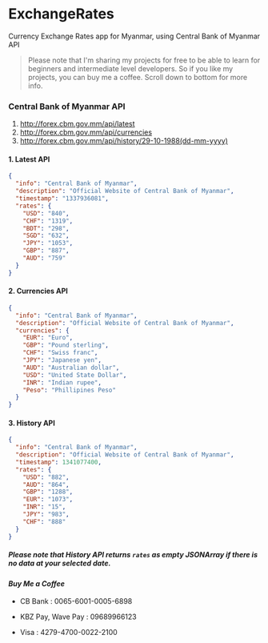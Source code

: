 # ExchangeRates
Currency Exchange Rates app for Myanmar, using Central Bank of Myanmar API

> Please note that I'm sharing my projects for free to be able to learn for beginners and intermediate level developers. So if you like my projects, you can buy me a coffee. Scroll down to bottom for more info.

### Central Bank of Myanmar API
1. http://forex.cbm.gov.mm/api/latest
2. http://forex.cbm.gov.mm/api/currencies
3. http://forex.cbm.gov.mm/api/history/29-10-1988(dd-mm-yyyy)

#### 1. Latest API

```json
{
  "info": "Central Bank of Myanmar",
  "description": "Official Website of Central Bank of Myanmar",
  "timestamp": "1337936081",
  "rates": {
    "USD": "840",
    "CHF": "1319",
    "BDT": "298",
    "SGD": "632",
    "JPY": "1053",
    "GBP": "887",
    "AUD": "759"
  }
}
```

#### 2. Currencies API

```json
{
  "info": "Central Bank of Myanmar",
  "description": "Official Website of Central Bank of Myanmar",
  "currencies": {
    "EUR": "Euro",
    "GBP": "Pound sterling",
    "CHF": "Swiss franc",
    "JPY": "Japanese yen",
    "AUD": "Australian dollar",
    "USD": "United State Dollar",
    "INR": "Indian rupee",
    "Peso": "Phillipines Peso"
  }
}
```

#### 3. History API

```json
{
  "info": "Central Bank of Myanmar",
  "description": "Official Website of Central Bank of Myanmar",
  "timestamp": 1341077400,
  "rates": {
    "USD": "882",
    "AUD": "864",
    "GBP": "1288",
    "EUR": "1073",
    "INR": "15",
    "JPY": "983",
    "CHF": "888"
  }
}
```

##### Please note that History API returns `rates` as empty JSONArray if there is no data at your selected date.

#### *Buy Me a Coffee*
- CB Bank : 0065-6001-0005-6898

- KBZ Pay, Wave Pay : 09689966123
- Visa : 4279-4700-0022-2100


